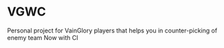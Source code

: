 # VGWC
Personal project for VainGlory players that helps you in counter-picking of enemy team
Now with CI
